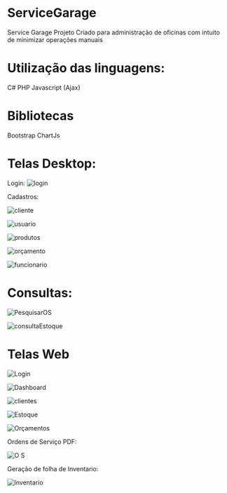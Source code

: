 # ServiceGarage
Service Garage
Projeto Criado para administração de oficinas com intuito de minimizar operações manuais

# Utilização das linguagens:
C#
PHP
Javascript (Ajax)

# Bibliotecas
Bootstrap
ChartJs

# Telas Desktop:

Login:
![login](https://user-images.githubusercontent.com/57717982/130329665-1c3ad85c-a681-45ab-be84-a5764e0aad0b.PNG)

Cadastros:

![cliente](https://user-images.githubusercontent.com/57717982/130329680-fe063ae4-1021-488c-bb38-64faa3889bf9.PNG)

![usuario](https://user-images.githubusercontent.com/57717982/130329685-8d34e253-e02a-485d-85f9-68ed8c2ff536.PNG)

![produtos](https://user-images.githubusercontent.com/57717982/130329689-84d69cfd-278f-4dc6-bf2c-b757c9107803.PNG)

![orçamento](https://user-images.githubusercontent.com/57717982/130329691-7682fd39-ab10-4641-bf03-f616c98558cb.PNG)

![funcionario](https://user-images.githubusercontent.com/57717982/130329708-d73ae072-667b-4da6-aeee-7144dbe81eb6.PNG)

# Consultas:

![PesquisarOS](https://user-images.githubusercontent.com/57717982/130329699-a3812592-a802-430b-acfa-832f73a31420.PNG)

![consultaEstoque](https://user-images.githubusercontent.com/57717982/130329706-0634b98b-ff36-445e-874f-a3776c276f89.PNG)


# Telas Web

![Login](https://user-images.githubusercontent.com/57717982/130329714-d975e613-f08c-4346-87a9-d0ca9a6020df.PNG)

![Dashboard](https://user-images.githubusercontent.com/57717982/130329718-09697985-4ca7-4484-a7c0-dad88deec7c4.PNG)

![clientes](https://user-images.githubusercontent.com/57717982/130329721-e58c5870-87c0-43f8-b6ca-add6acbf71d3.PNG)

![Estoque](https://user-images.githubusercontent.com/57717982/130329723-1b87c5d7-3e7b-4be8-945f-52fb65f7aba5.PNG)

![Orçamentos](https://user-images.githubusercontent.com/57717982/130329725-c5b9d895-1d1d-4e2c-863f-8e7f4655e843.PNG)

Ordens de Serviço PDF:

![O S](https://user-images.githubusercontent.com/57717982/130329737-7796832e-eb8f-4e0f-a0db-587b19681f4b.png)

Geração de folha de Inventario:

![Inventario](https://user-images.githubusercontent.com/57717982/130329741-3725a158-5d74-4c15-a175-290869ab0f38.PNG)







